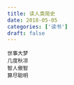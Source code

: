 ```yaml
---
title: 读人类简史
date: 2018-05-05
categories: ['读书']
draft: false
---
```


```
世事大梦
几度秋凉
智人傲智
算尽聪明
```

